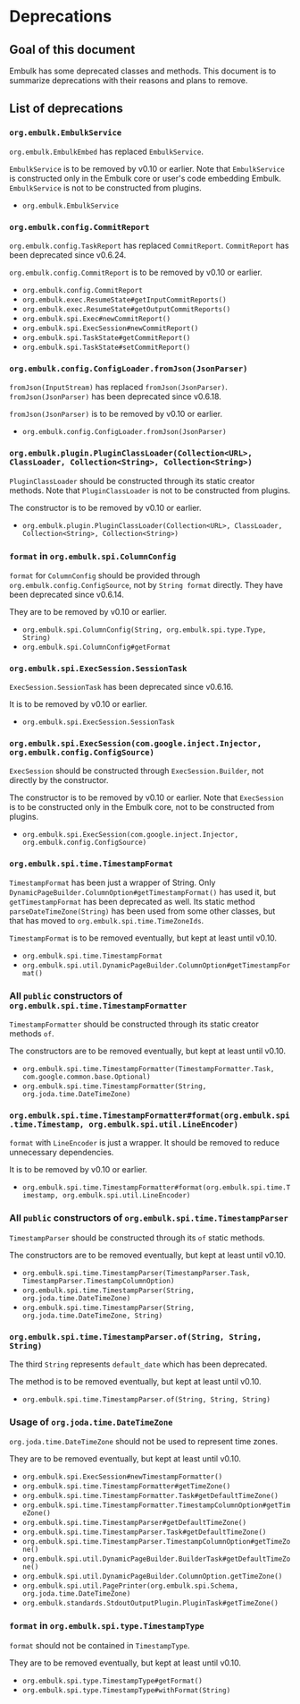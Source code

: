 # Deprecations

## Goal of this document

Embulk has some deprecated classes and methods. This document is to summarize deprecations with their reasons and plans to remove.

## List of deprecations

### `org.embulk.EmbulkService`

`org.embulk.EmbulkEmbed` has replaced `EmbulkService`.

`EmbulkService` is to be removed by v0.10 or earlier. Note that `EmbulkService` is constructed only in the Embulk core or user's code embedding Embulk. `EmbulkService` is not to be constructed from plugins.

* `org.embulk.EmbulkService`

### `org.embulk.config.CommitReport`

`org.embulk.config.TaskReport` has replaced `CommitReport`. `CommitReport` has been deprecated since v0.6.24.

`org.embulk.config.CommitReport` is to be removed by v0.10 or earlier.

* `org.embulk.config.CommitReport`
* `org.embulk.exec.ResumeState#getInputCommitReports()`
* `org.embulk.exec.ResumeState#getOutputCommitReports()`
* `org.embulk.spi.Exec#newCommitReport()`
* `org.embulk.spi.ExecSession#newCommitReport()`
* `org.embulk.spi.TaskState#getCommitReport()`
* `org.embulk.spi.TaskState#setCommitReport()`

### `org.embulk.config.ConfigLoader.fromJson(JsonParser)`

`fromJson(InputStream)` has replaced `fromJson(JsonParser)`. `fromJson(JsonParser)` has been deprecated since v0.6.18.

`fromJson(JsonParser)` is to be removed by v0.10 or earlier.

* `org.embulk.config.ConfigLoader.fromJson(JsonParser)`

### `org.embulk.plugin.PluginClassLoader(Collection<URL>, ClassLoader, Collection<String>, Collection<String>)`

`PluginClassLoader` should be constructed through its static creator methods. Note that `PluginClassLoader` is not to be constructed from plugins.

The constructor is to be removed by v0.10 or earlier.

* `org.embulk.plugin.PluginClassLoader(Collection<URL>, ClassLoader, Collection<String>, Collection<String>)`

### `format` in `org.embulk.spi.ColumnConfig`

`format` for `ColumnConfig` should be provided through `org.embulk.config.ConfigSource`, not by `String format` directly. They have been deprecated since v0.6.14.

They are to be removed by v0.10 or earlier.

* `org.embulk.spi.ColumnConfig(String, org.embulk.spi.type.Type, String)`
* `org.embulk.spi.ColumnConfig#getFormat`

### `org.embulk.spi.ExecSession.SessionTask`

`ExecSession.SessionTask` has been deprecated since v0.6.16.

It is to be removed by v0.10 or earlier.

* `org.embulk.spi.ExecSession.SessionTask`

### `org.embulk.spi.ExecSession(com.google.inject.Injector, org.embulk.config.ConfigSource)`

`ExecSession` should be constructed through `ExecSession.Builder`, not directly by the constructor.

The constructor is to be removed by v0.10 or earlier. Note that `ExecSession` is to be constructed only in the Embulk core, not to be constructed from plugins.

* `org.embulk.spi.ExecSession(com.google.inject.Injector, org.embulk.config.ConfigSource)`

### `org.embulk.spi.time.TimestampFormat`

`TimestampFormat` has been just a wrapper of String. Only `DynamicPageBuilder.ColumnOption#getTimestampFormat()` has used it, but `getTimestampFormat` has been deprecated as well. Its static method `parseDateTimeZone(String)` has been used from some other classes, but that has moved to `org.embulk.spi.time.TimeZoneIds`.

`TimestampFormat` is to be removed eventually, but kept at least until v0.10.

* `org.embulk.spi.time.TimestampFormat`
* `org.embulk.spi.util.DynamicPageBuilder.ColumnOption#getTimestampFormat()`

### All `public` constructors of `org.embulk.spi.time.TimestampFormatter`

`TimestampFormatter` should be constructed through its static creator methods `of`.

The constructors are to be removed eventually, but kept at least until v0.10.

* `org.embulk.spi.time.TimestampFormatter(TimestampFormatter.Task, com.google.common.base.Optional)`
* `org.embulk.spi.time.TimestampFormatter(String, org.joda.time.DateTimeZone)`

### `org.embulk.spi.time.TimestampFormatter#format(org.embulk.spi.time.Timestamp, org.embulk.spi.util.LineEncoder)`

`format` with `LineEncoder` is just a wrapper. It should be removed to reduce unnecessary dependencies.

It is to be removed by v0.10 or earlier.

* `org.embulk.spi.time.TimestampFormatter#format(org.embulk.spi.time.Timestamp, org.embulk.spi.util.LineEncoder)`

### All `public` constructors of `org.embulk.spi.time.TimestampParser`

`TimestampParser` should be constructed through its `of` static methods.

The constructors are to be removed eventually, but kept at least until v0.10.

* `org.embulk.spi.time.TimestampParser(TimestampParser.Task, TimestampParser.TimestampColumnOption)`
* `org.embulk.spi.time.TimestampParser(String, org.joda.time.DateTimeZone)`
* `org.embulk.spi.time.TimestampParser(String, org.joda.time.DateTimeZone, String)`

### `org.embulk.spi.time.TimestampParser.of(String, String, String)`

The third `String` represents `default_date` which has been deprecated.

The method is to be removed eventually, but kept at least until v0.10.

* `org.embulk.spi.time.TimestampParser.of(String, String, String)`

### Usage of `org.joda.time.DateTimeZone`

`org.joda.time.DateTimeZone` should not be used to represent time zones.

They are to be removed eventually, but kept at least until v0.10.

* `org.embulk.spi.ExecSession#newTimestampFormatter()`
* `org.embulk.spi.time.TimestampFormatter#getTimeZone()`
* `org.embulk.spi.time.TimestampFormatter.Task#getDefaultTimeZone()`
* `org.embulk.spi.time.TimestampFormatter.TimestampColumnOption#getTimeZone()`
* `org.embulk.spi.time.TimestampParser#getDefaultTimeZone()`
* `org.embulk.spi.time.TimestampParser.Task#getDefaultTimeZone()`
* `org.embulk.spi.time.TimestampParser.TimestampColumnOption#getTimeZone()`
* `org.embulk.spi.util.DynamicPageBuilder.BuilderTask#getDefaultTimeZone()`
* `org.embulk.spi.util.DynamicPageBuilder.ColumnOption.getTimeZone()`
* `org.embulk.spi.util.PagePrinter(org.embulk.spi.Schema, org.joda.time.DateTimeZone)`
* `org.embulk.standards.StdoutOutputPlugin.PluginTask#getTimeZone()`

### `format` in `org.embulk.spi.type.TimestampType`

`format` should not be contained in `TimestampType`.

They are to be removed eventually, but kept at least until v0.10.

* `org.embulk.spi.type.TimestampType#getFormat()`
* `org.embulk.spi.type.TimestampType#withFormat(String)`
